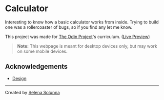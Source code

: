 # Calculator

Interesting to know how a basic calculator works from inside. Trying to build one was a rollercoaster of bugs, so if you find any let me know.

This project was made for [The Odin Project](https://www.theodinproject.com/lessons/foundations-calculator)'s curriculum. ([Live Preview](https://ssolunna.github.io/calculator/))

> **Note:** This webpage is meant for desktop devices only, but may work on some mobile devices.

## Acknowledgements
- [Design](https://www.behance.net/gallery/149380107/DAILY-UI-004-Calculator?tracking_source=search_projects%7Ccalculator)
___
Created by [Selena Solunna](http://www.github.com/ssolunna)
